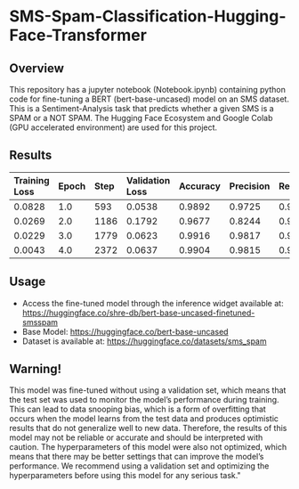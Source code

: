 # SMS-Spam-Classification-Hugging-Face-Transformer

Overview
--------
This repository has a jupyter notebook (Notebook.ipynb) containing python code for fine-tuning a BERT (bert-base-uncased) model on an SMS dataset. This is a Sentiment-Analysis task that predicts whether a given SMS is a SPAM or a NOT SPAM. The Hugging Face Ecosystem and Google Colab (GPU accelerated environment) are used for this project.

Results
-------
|Training Loss|	Epoch| Step| Validation Loss|	Accuracy|	Precision| Recall| F1|
|:-|:-|:-|:-|:-|:-|:-|:-|
|0.0828|	1.0|	593|	0.0538|	0.9892|	0.9725|	0.9464|	0.9593|
|0.0269|	2.0|	1186|	0.1792|	0.9677|	0.8244|	0.9643|	0.8889|
|0.0229|	3.0|	1779|	0.0623|	0.9916|	0.9817|	0.9554|	0.9683|
|0.0043|	4.0|	2372|	0.0637|	0.9904|	0.9815|	0.9464|	0.9636|

Usage
-----
- Access the fine-tuned model through the inference widget available at: https://huggingface.co/shre-db/bert-base-uncased-finetuned-smsspam
- Base Model: https://huggingface.co/bert-base-uncased
- Dataset is available at: https://huggingface.co/datasets/sms_spam

Warning!
--------
This model was fine-tuned without using a validation set, which means that the test set was used to monitor the model’s performance during training. This can lead to data snooping bias, which is a form of overfitting that occurs when the model learns from the test data and produces optimistic results that do not generalize well to new data. Therefore, the results of this model may not be reliable or accurate and should be interpreted with caution. The hyperparameters of this model were also not optimized, which means that there may be better settings that can improve the model’s performance. We recommend using a validation set and optimizing the hyperparameters before using this model for any serious task." 
